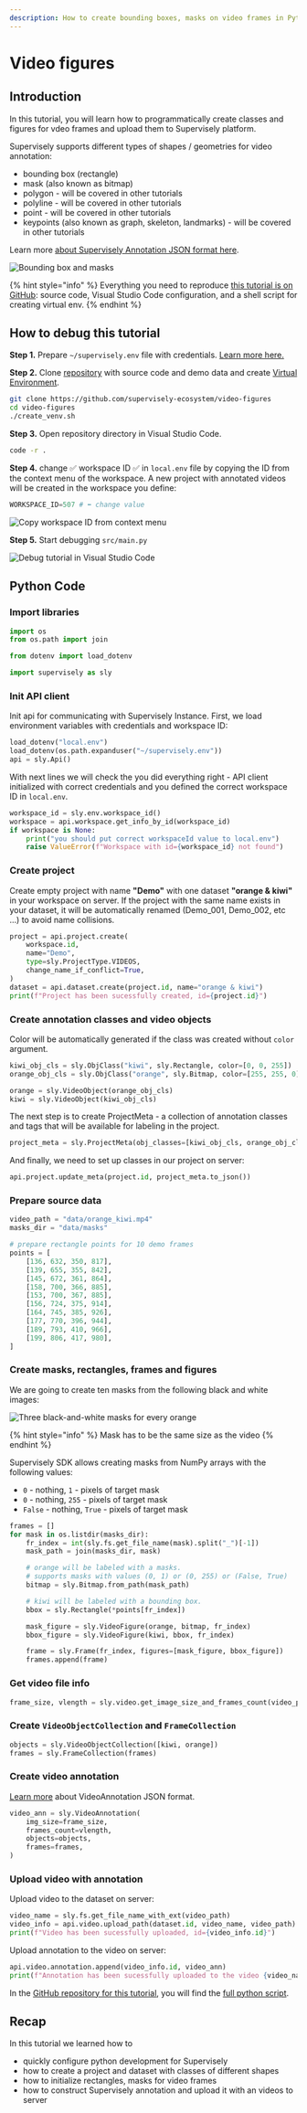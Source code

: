 ```yaml
---
description: How to create bounding boxes, masks on video frames in Python
---
```


# Video figures

## Introduction

In this tutorial, you will learn how to programmatically create classes and figures for vdeo frames and upload them to Supervisely platform. 

Supervisely supports different types of shapes / geometries for video annotation:

* bounding box (rectangle)
* mask (also known as bitmap)
* polygon - will be covered in other tutorials
* polyline - will be covered in other tutorials
* point - will be covered in other tutorials
* keypoints (also known as graph, skeleton, landmarks) - will be covered in other tutorials

Learn more [about Supervisely Annotation JSON format here](https://developer.supervise.ly/api-references/supervisely-annotation-json-format).

![Bounding box and masks](https://user-images.githubusercontent.com/79905215/230330904-0a5eae31-db8d-4c0c-810a-c29d020a91ac.gif)

{% hint style="info" %}
Everything you need to reproduce [this tutorial is on GitHub](https://github.com/supervisely-ecosystem/video-figures): source code, Visual Studio Code configuration, and a shell script for creating virtual env.
{% endhint %}

## How to debug this tutorial

**Step 1.** Prepare  `~/supervisely.env` file with credentials. [Learn more here.](../basics-of-authentication.md#use-.env-file-recommended)

**Step 2.** Clone [repository](https://github.com/supervisely-ecosystem/video-figures) with source code and demo data and create [Virtual Environment](https://docs.python.org/3/library/venv.html).

```bash
git clone https://github.com/supervisely-ecosystem/video-figures
cd video-figures
./create_venv.sh
```

**Step 3.** Open repository directory in Visual Studio Code.&#x20;

```bash
code -r .
```

**Step 4.**   change ✅ workspace ID ✅ in `local.env` file by copying the ID from the context menu of the workspace. A new project with annotated videos will be created in the workspace you define:

```python
WORKSPACE_ID=507 # ⬅️ change value
```

![Copy workspace ID from context menu](https://user-images.githubusercontent.com/12828725/181572645-f042c4d0-fcb5-48db-bf11-b74b3c37e031.gif)

**Step 5.** Start debugging `src/main.py`&#x20;

![Debug tutorial in Visual Studio Code](https://user-images.githubusercontent.com/79905215/230344981-3734f92b-3cce-4209-b57d-3da8b0b33214.gif)

## Python Code

### &#x20;Import libraries

```python
import os
from os.path import join

from dotenv import load_dotenv

import supervisely as sly
```

### &#x20;Init API client

Init api for communicating with Supervisely Instance. First, we load environment variables with credentials and workspace ID:

```python
load_dotenv("local.env")
load_dotenv(os.path.expanduser("~/supervisely.env"))
api = sly.Api()
```

With next lines we will check the you did everything right - API client initialized with correct credentials and you defined the correct workspace ID in `local.env`.

```python
workspace_id = sly.env.workspace_id()
workspace = api.workspace.get_info_by_id(workspace_id)
if workspace is None:
    print("you should put correct workspaceId value to local.env")
    raise ValueError(f"Workspace with id={workspace_id} not found")
```

### Create project

Create empty project with name **"Demo"** with one dataset **"orange & kiwi"** in your workspace on server. If the project with the same name exists in your dataset, it will be automatically renamed (Demo\_001, Demo\_002, etc ...) to avoid name collisions.&#x20;

```python
project = api.project.create(
    workspace.id,
    name="Demo",
    type=sly.ProjectType.VIDEOS,
    change_name_if_conflict=True,
)
dataset = api.dataset.create(project.id, name="orange & kiwi")
print(f"Project has been sucessfully created, id={project.id}")
```

### Create annotation classes and video objects

Color will be automatically generated if the class was created without `color` argument.

```python
kiwi_obj_cls = sly.ObjClass("kiwi", sly.Rectangle, color=[0, 0, 255])
orange_obj_cls = sly.ObjClass("orange", sly.Bitmap, color=[255, 255, 0])

orange = sly.VideoObject(orange_obj_cls)
kiwi = sly.VideoObject(kiwi_obj_cls)
```

The next step is to create ProjectMeta - a collection of annotation classes and tags that will be available for labeling in the project.

```python
project_meta = sly.ProjectMeta(obj_classes=[kiwi_obj_cls, orange_obj_cls])
```

And finally, we need to set up classes in our project on server:

```python
api.project.update_meta(project.id, project_meta.to_json())
```

### Prepare source data

```python
video_path = "data/orange_kiwi.mp4"
masks_dir = "data/masks"

# prepare rectangle points for 10 demo frames
points = [
    [136, 632, 350, 817],
    [139, 655, 355, 842],
    [145, 672, 361, 864],
    [158, 700, 366, 885],
    [153, 700, 367, 885],
    [156, 724, 375, 914],
    [164, 745, 385, 926],
    [177, 770, 396, 944],
    [189, 793, 410, 966],
    [199, 806, 417, 980],
]
```

### Create masks, rectangles, frames and figures

We are going to create ten masks from the following black and white images:

![Three black-and-white masks for every orange](https://user-images.githubusercontent.com/79905215/230339269-0f1c20c3-d0a5-4f96-b661-bb3d92aa86d7.png)

{% hint style="info" %}
Mask has to be the same size as the video&#x20;
{% endhint %}

Supervisely SDK allows creating masks from NumPy arrays with the following values:

* `0` - nothing, `1` - pixels of target mask
* `0` - nothing, `255` - pixels of target mask
* `False` - nothing, `True` - pixels of target mask

```python
frames = []
for mask in os.listdir(masks_dir):
    fr_index = int(sly.fs.get_file_name(mask).split("_")[-1])
    mask_path = join(masks_dir, mask)

    # orange will be labeled with a masks.
    # supports masks with values (0, 1) or (0, 255) or (False, True)
    bitmap = sly.Bitmap.from_path(mask_path)

    # kiwi will be labeled with a bounding box.
    bbox = sly.Rectangle(*points[fr_index])

    mask_figure = sly.VideoFigure(orange, bitmap, fr_index)
    bbox_figure = sly.VideoFigure(kiwi, bbox, fr_index)

    frame = sly.Frame(fr_index, figures=[mask_figure, bbox_figure])
    frames.append(frame)
```

### Get video file info

```python
frame_size, vlength = sly.video.get_image_size_and_frames_count(video_path)
```

### Create `VideoObjectCollection` and `FrameCollection`

```python
objects = sly.VideoObjectCollection([kiwi, orange])
frames = sly.FrameCollection(frames)
```

### Create video annotation

[Learn more](https://developer.supervise.ly/api-references/supervisely-annotation-json-format/individual-video-annotations) about VideoAnnotation JSON format.
```python
video_ann = sly.VideoAnnotation(
    img_size=frame_size,
    frames_count=vlength,
    objects=objects,
    frames=frames,
)
```

### Upload video with annotation

Upload video to the dataset on server:

```python
video_name = sly.fs.get_file_name_with_ext(video_path)
video_info = api.video.upload_path(dataset.id, video_name, video_path)
print(f"Video has been sucessfully uploaded, id={video_info.id}")
```

Upload annotation to the video on server:

```python
api.video.annotation.append(video_info.id, video_ann)
print(f"Annotation has been sucessfully uploaded to the video {video_name}")
```

In the [GitHub repository for this tutorial](https://github.com/supervisely-ecosystem/video-figures), you will find the [full python script](https://github.com/supervisely-ecosystem/video-figures/blob/master/src/main.py).

## Recap

In this tutorial we learned how to&#x20;

* quickly configure python development for Supervisely
* how to create a project and dataset with classes of different shapes
* how to initialize rectangles, masks for video frames
* how to construct Supervisely annotation and upload it with an videos to server
